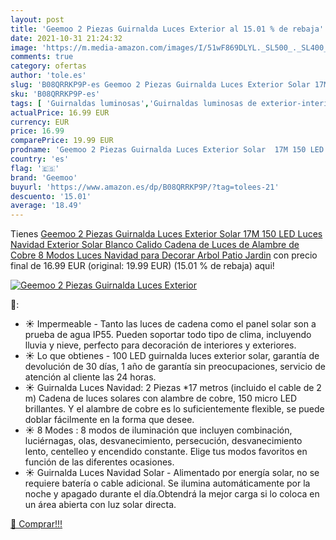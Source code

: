 ```yaml
---
layout: post
title: 'Geemoo 2 Piezas Guirnalda Luces Exterior al 15.01 % de rebaja'
date: 2021-10-31 21:24:32
image: 'https://m.media-amazon.com/images/I/51wF869DLYL._SL500_._SL400_.jpg'
comments: true
category: ofertas
author: 'tole.es'
slug: 'B08QRRKP9P-es Geemoo 2 Piezas Guirnalda Luces Exterior Solar 17M 150 LED...'
sku: 'B08QRRKP9P-es'
tags: [ 'Guirnaldas luminosas','Guirnaldas luminosas de exterior-interior','Iluminación','geemoo','navidad', ]
actualPrice: 16.99 EUR
currency: EUR
price: 16.99
comparePrice: 19.99 EUR
prodname: 'Geemoo 2 Piezas Guirnalda Luces Exterior Solar  17M 150 LED Luces Navidad Exterior Solar Blanco Calido  Cadena de Luces de Alambre de Cobre  8 Modos Luces Navidad para Decorar Arbol  Patio  Jardin'
country: 'es'
flag: '🇪🇸'
brand: 'Geemoo'
buyurl: 'https://www.amazon.es/dp/B08QRRKP9P/?tag=tolees-21'
descuento: '15.01'
average: '18.49'
---
```


Tienes [Geemoo 2 Piezas Guirnalda Luces Exterior Solar  17M 150 LED Luces Navidad Exterior Solar Blanco Calido  Cadena de Luces de Alambre de Cobre  8 Modos Luces Navidad para Decorar Arbol  Patio  Jardin](https://www.amazon.es/dp/B08QRRKP9P/?tag=tolees-21) con precio final de  16.99 EUR (original: 19.99 EUR) (15.01 %  de rebaja) aqui!

[![Geemoo 2 Piezas Guirnalda Luces Exterior](https://m.media-amazon.com/images/I/51wF869DLYL._SL500_._SL400_.jpg)](https://www.amazon.es/dp/B08QRRKP9P/?tag=tolees-21)

🔎:

- ☀ Impermeable - Tanto las luces de cadena como el panel solar son a prueba de agua IP55. Pueden soportar todo tipo de clima, incluyendo lluvia y nieve, perfecto para decoración de interiores y exteriores.
- ☀ Lo que obtienes - 100 LED guirnalda luces exterior solar, garantía de devolución de 30 días, 1 año de garantía sin preocupaciones, servicio de atención al cliente las 24 horas.
- ☀ Guirnalda Luces Navidad: 2 Piezas *17 metros (incluido el cable de 2 m) Cadena de luces solares con alambre de cobre, 150 micro LED brillantes. Y el alambre de cobre es lo suficientemente flexible, se puede doblar fácilmente en la forma que desee.
- ☀ 8 Modes : 8 modos de iluminación que incluyen combinación, luciérnagas, olas, desvanecimiento, persecución, desvanecimiento lento, centelleo y encendido constante. Elige tus modos favoritos en función de las diferentes ocasiones.
- ☀ Guirnalda Luces Navidad Solar - Alimentado por energía solar, no se requiere batería o cable adicional. Se ilumina automáticamente por la noche y apagado durante el día.Obtendrá la mejor carga si lo coloca en un área abierta con luz solar directa.

[🛒 Comprar!!!](https://www.amazon.es/dp/B08QRRKP9P/?tag=tolees-21)
